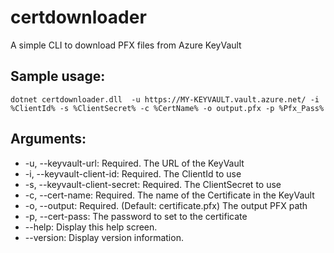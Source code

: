 # certdownloader
A simple CLI to download PFX files from Azure KeyVault

## Sample usage:
``dotnet certdownloader.dll  -u https://MY-KEYVAULT.vault.azure.net/ -i %ClientId% -s %ClientSecret% -c %CertName% -o output.pfx -p %Pfx_Pass%``

## Arguments:
- -u, --keyvault-url: Required. The URL of the KeyVault
- -i, --keyvault-client-id: Required. The ClientId to use
- -s, --keyvault-client-secret: Required. The ClientSecret to use
- -c, --cert-name: Required. The name of the Certificate in the KeyVault
- -o, --output: Required. (Default: certificate.pfx) The output PFX path
- -p, --cert-pass: The password to set to the certificate
- --help: Display this help screen.
- --version: Display version information.

